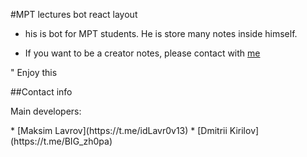#MPT lectures bot react layout 
- his is bot for MPT students. He is store many notes inside himself.
* If you want to be a creator notes, please contact with [me](https://t.me/BIG_zh0pa)

" Enjoy this

##Contact info 
<p>Main developers:</p>
* [Maksim Lavrov](https://t.me/idLavr0v13)
* [Dmitrii Kirilov](https://t.me/BIG_zh0pa)
